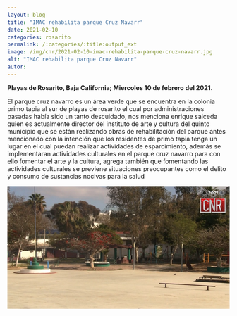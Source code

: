 ```yaml
---
layout: blog
title: "IMAC rehabilita parque Cruz Navarr"
date: 2021-02-10
categories: rosarito
permalink: /:categories/:title:output_ext
image: /img/cnr/2021-02-10-imac-rehabilita-parque-cruz-navarr.jpg
alt: "IMAC rehabilita parque Cruz Navarr"
autor:
---
```


**Playas de Rosarito, Baja California; Miercoles 10 de febrero del 2021.** 

El parque cruz navarro es un área verde que se encuentra en la colonia primo tapia al sur de playas de rosarito el cual por administraciones pasadas había sido un tanto descuidado, nos menciona enrique salceda quien es actualmente director del instituto de arte y cultura del quinto municipio que se están realizando obras de rehabilitación del parque antes mencionado con la intención que los residentes de primo tapia tenga un lugar en el cual puedan realizar actividades de esparcimiento, además se implementaran actividades culturales en el parque cruz navarro para con ello fomentar el arte y la cultura, agrega también que fomentando las actividades culturales se previene situaciones preocupantes como el delito y consumo de sustancias nocivas para la salud 

<div id="carouselExampleSlidesOnly" class="carousel slide" data-ride="carousel">
  <div class="carousel-inner">
    <div class="carousel-item active">
       <img class="d-block w-100" src="/img/cnr/2021-02-10-imac-rehabilita-parque-cruz-navarr.jpg" loading="lazy"  alt="IMAC rehabilita parque Cruz Navarr">
    </div>
  </div>
</div>